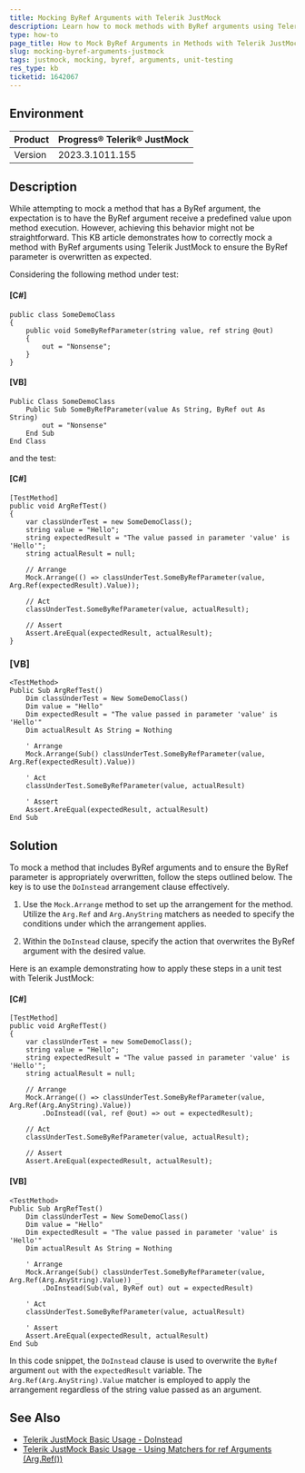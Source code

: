 ```yaml
---
title: Mocking ByRef Arguments with Telerik JustMock
description: Learn how to mock methods with ByRef arguments using Telerik JustMock, including setting up arrangements to overwrite the reference parameter's value.
type: how-to
page_title: How to Mock ByRef Arguments in Methods with Telerik JustMock
slug: mocking-byref-arguments-justmock
tags: justmock, mocking, byref, arguments, unit-testing
res_type: kb
ticketid: 1642067
---
```


## Environment

| Product | Progress® Telerik® JustMock |
| ------- | --------------------------- |
| Version | 2023.3.1011.155 |

## Description
While attempting to mock a method that has a ByRef argument, the expectation is to have the ByRef argument receive a predefined value upon method execution. However, achieving this behavior might not be straightforward. This KB article demonstrates how to correctly mock a method with ByRef arguments using Telerik JustMock to ensure the ByRef parameter is overwritten as expected.

Considering the following method under test:

#### __[C#]__
   
    public class SomeDemoClass
    {
        public void SomeByRefParameter(string value, ref string @out)
        {
            out = "Nonsense";
        }
    }

#### __[VB]__

    Public Class SomeDemoClass
        Public Sub SomeByRefParameter(value As String, ByRef out As String)
            out = "Nonsense"
        End Sub
    End Class

and the test:

#### __[C#]__

    [TestMethod]
    public void ArgRefTest()
    {
        var classUnderTest = new SomeDemoClass();
        string value = "Hello";
        string expectedResult = "The value passed in parameter 'value' is 'Hello'";
        string actualResult = null;

        // Arrange
        Mock.Arrange(() => classUnderTest.SomeByRefParameter(value, Arg.Ref(expectedResult).Value));

        // Act
        classUnderTest.SomeByRefParameter(value, actualResult);

        // Assert
        Assert.AreEqual(expectedResult, actualResult);
    }

### __[VB]__

    <TestMethod>
    Public Sub ArgRefTest()
        Dim classUnderTest = New SomeDemoClass()
        Dim value = "Hello"
        Dim expectedResult = "The value passed in parameter 'value' is 'Hello'"
        Dim actualResult As String = Nothing

        ' Arrange
        Mock.Arrange(Sub() classUnderTest.SomeByRefParameter(value, Arg.Ref(expectedResult).Value))

        ' Act
        classUnderTest.SomeByRefParameter(value, actualResult)

        ' Assert
        Assert.AreEqual(expectedResult, actualResult)
    End Sub

## Solution
To mock a method that includes ByRef arguments and to ensure the ByRef parameter is appropriately overwritten, follow the steps outlined below. The key is to use the `DoInstead` arrangement clause effectively.

1. Use the `Mock.Arrange` method to set up the arrangement for the method. Utilize the `Arg.Ref` and `Arg.AnyString` matchers as needed to specify the conditions under which the arrangement applies.

3. Within the `DoInstead` clause, specify the action that overwrites the ByRef argument with the desired value.

Here is an example demonstrating how to apply these steps in a unit test with Telerik JustMock:

#### __[C#]__

    [TestMethod]
    public void ArgRefTest()
    {
        var classUnderTest = new SomeDemoClass();
        string value = "Hello";
        string expectedResult = "The value passed in parameter 'value' is 'Hello'";
        string actualResult = null;

        // Arrange
        Mock.Arrange(() => classUnderTest.SomeByRefParameter(value, Arg.Ref(Arg.AnyString).Value))
            .DoInstead((val, ref @out) => out = expectedResult);

        // Act
        classUnderTest.SomeByRefParameter(value, actualResult);

        // Assert
        Assert.AreEqual(expectedResult, actualResult);

#### __[VB]__

    <TestMethod>
    Public Sub ArgRefTest()
        Dim classUnderTest = New SomeDemoClass()
        Dim value = "Hello"
        Dim expectedResult = "The value passed in parameter 'value' is 'Hello'"
        Dim actualResult As String = Nothing

        ' Arrange
        Mock.Arrange(Sub() classUnderTest.SomeByRefParameter(value, Arg.Ref(Arg.AnyString).Value)) _
            .DoInstead(Sub(val, ByRef out) out = expectedResult)

        ' Act
        classUnderTest.SomeByRefParameter(value, actualResult)

        ' Assert
        Assert.AreEqual(expectedResult, actualResult)
    End Sub

In this code snippet, the `DoInstead` clause is used to overwrite the `ByRef` argument `out` with the `expectedResult` variable. The `Arg.Ref(Arg.AnyString).Value` matcher is employed to apply the arrangement regardless of the string value passed as an argument.

## See Also

- [Telerik JustMock Basic Usage - DoInstead](https://docs.telerik.com/devtools/justmock/basic-usage/mock/do-instead)
- [Telerik JustMock Basic Usage - Using Matchers for ref Arguments (Arg.Ref())](https://docs.telerik.com/devtools/justmock/basic-usage/matchers#using-matchers-for-ref-arguments-argref)
